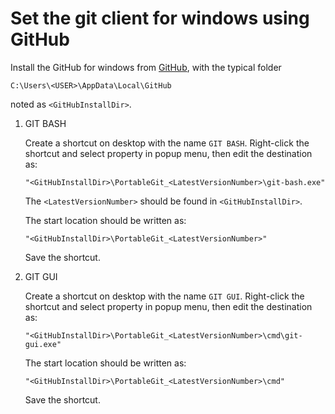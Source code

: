 ﻿<!--
#
# Copyright (c) 2015, Xin YUAN, courses of Zhejiang University
# All rights reserved.
#
# This program is free software; you can redistribute it and/or
# modify it under the terms of the 2-Clause BSD License.
#
# Author contact information:
#   yxxinyuan@zju.edu.cn
#
-->

# Set the git client for windows using GitHub

Install the GitHub for windows from [GitHub](https://github.com "GitHub"),
with the typical folder

```
C:\Users\<USER>\AppData\Local\GitHub
```

noted as `<GitHubInstallDir>`.

1. GIT BASH

	Create a shortcut on desktop with the name `GIT BASH`.
Right-click the shortcut and select property in popup menu,
then edit the destination as:

	```
	"<GitHubInstallDir>\PortableGit_<LatestVersionNumber>\git-bash.exe"
	```

	The `<LatestVersionNumber>` should be found in `<GitHubInstallDir>`.

	The start location should be written as:

	```
	"<GitHubInstallDir>\PortableGit_<LatestVersionNumber>"
	```

	Save the shortcut.

1. GIT GUI

	Create a shortcut on desktop with the name `GIT GUI`.
Right-click the shortcut and select property in popup menu,
then edit the destination as:

	```
	"<GitHubInstallDir>\PortableGit_<LatestVersionNumber>\cmd\git-gui.exe"
	```

	The start location should be written as:

	```
	"<GitHubInstallDir>\PortableGit_<LatestVersionNumber>\cmd"
	```

	Save the shortcut.
